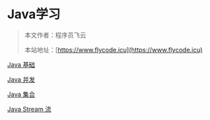 # Java学习

> 本文作者：程序员飞云
>
> 本站地址：[https://www.flycode.icu](https://www.flycode.icu)


[Java 基础](Java基础.md)

[Java 并发](Java并发.md)

[Java 集合](Java集合.md)

[Java Stream 流](JavaStream流.md)

